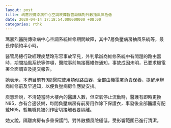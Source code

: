 ```yaml
---
layout: post
title: 瑪嘉烈傳染病中心空調故障醫管局稱對外散播風險極低
date: 2020-04-14 17:18:54.000000000 +08:00
categories: rthk
---
```


瑪嘉烈醫院傳染病中心空調系統維修期間故障，其中7層負壓病房抽風系統等，最長停頓約半小時。

醫管局總行政經理庾慧玲形容事故罕見，外判承辦商維修系統中有問題的路由器時，期間抽風系統等停頓，醫院事前無接獲維修通知，事故成因未明，已要求機電署全面調查及提交報告。

她表示，本港目前有9間醫院使用類似路由器，全部由機電署負責保養，提醒承辦商維修前及早通知，以便負壓病房作應變安排。

庾慧玲說，不清楚當時大樓內的醫護人數，但空氣停止流動時，醫護有即時更換N95，亦有合適裝備，每間負壓病房有前房用作除下保護衣，事發後全部醫護有配戴N95，暫無職員被列作密切接觸者要隔離。

她又說，隔離病房有多重保護門，對外散播風險極低，受影響範圍已進行清潔。
